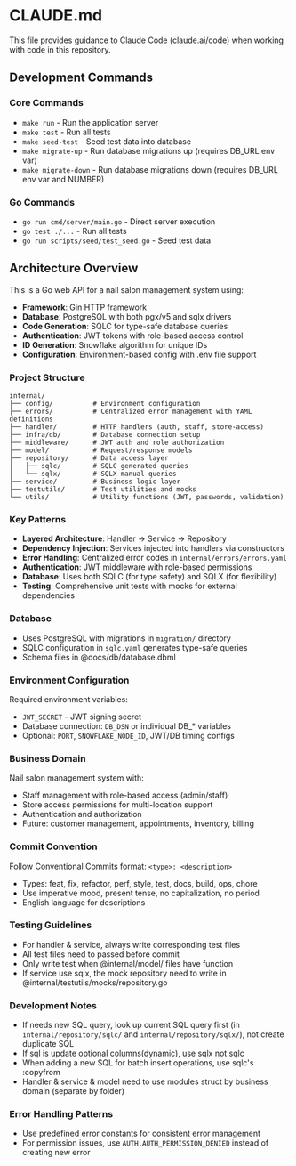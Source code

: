 # CLAUDE.md

This file provides guidance to Claude Code (claude.ai/code) when working with code in this repository.

## Development Commands

### Core Commands
- `make run` - Run the application server
- `make test` - Run all tests
- `make seed-test` - Seed test data into database
- `make migrate-up` - Run database migrations up (requires DB_URL env var)
- `make migrate-down` - Run database migrations down (requires DB_URL env var and NUMBER)

### Go Commands
- `go run cmd/server/main.go` - Direct server execution
- `go test ./...` - Run all tests
- `go run scripts/seed/test_seed.go` - Seed test data

## Architecture Overview

This is a Go web API for a nail salon management system using:
- **Framework**: Gin HTTP framework
- **Database**: PostgreSQL with both pgx/v5 and sqlx drivers
- **Code Generation**: SQLC for type-safe database queries
- **Authentication**: JWT tokens with role-based access control
- **ID Generation**: Snowflake algorithm for unique IDs
- **Configuration**: Environment-based config with .env file support

### Project Structure
```
internal/
├── config/          # Environment configuration
├── errors/          # Centralized error management with YAML definitions
├── handler/         # HTTP handlers (auth, staff, store-access)
├── infra/db/        # Database connection setup
├── middleware/      # JWT auth and role authorization
├── model/           # Request/response models
├── repository/      # Data access layer
│   ├── sqlc/        # SQLC generated queries
│   └── sqlx/        # SQLX manual queries
├── service/         # Business logic layer
├── testutils/       # Test utilities and mocks
└── utils/           # Utility functions (JWT, passwords, validation)
```

### Key Patterns
- **Layered Architecture**: Handler → Service → Repository
- **Dependency Injection**: Services injected into handlers via constructors
- **Error Handling**: Centralized error codes in `internal/errors/errors.yaml`
- **Authentication**: JWT middleware with role-based permissions
- **Database**: Uses both SQLC (for type safety) and SQLX (for flexibility)
- **Testing**: Comprehensive unit tests with mocks for external dependencies

### Database
- Uses PostgreSQL with migrations in `migration/` directory
- SQLC configuration in `sqlc.yaml` generates type-safe queries
- Schema files in @docs/db/database.dbml

### Environment Configuration
Required environment variables:
- `JWT_SECRET` - JWT signing secret
- Database connection: `DB_DSN` or individual DB_* variables
- Optional: `PORT`, `SNOWFLAKE_NODE_ID`, JWT/DB timing configs

### Business Domain
Nail salon management system with:
- Staff management with role-based access (admin/staff)
- Store access permissions for multi-location support
- Authentication and authorization
- Future: customer management, appointments, inventory, billing

### Commit Convention
Follow Conventional Commits format: `<type>: <description>`
- Types: feat, fix, refactor, perf, style, test, docs, build, ops, chore
- Use imperative mood, present tense, no capitalization, no period
- English language for descriptions

### Testing Guidelines
- For handler & service, always write corresponding test files
- All test files need to passed before commit
- Only write test when @internal/model/ files have function
- If service use sqlx, the mock repository need to write in @internal/testutils/mocks/repository.go 

### Development Notes
- If needs new SQL query, look up current SQL query first (in `internal/repository/sqlc/` and `internal/repository/sqlx/`), not create duplicate SQL
- If sql is update optional columns(dynamic), use sqlx not sqlc
- When adding a new SQL for batch insert operations, use sqlc's :copyfrom
- Handler & service & model need to use modules struct by business domain (separate by folder)

### Error Handling Patterns
- Use predefined error constants for consistent error management
- For permission issues, use `AUTH.AUTH_PERMISSION_DENIED` instead of creating new error